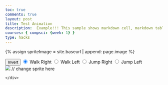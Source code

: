 ```yaml
---
toc: true
comments: true
layout: post
title: Test Animation
description:  Example!!! This sample shows markdown cell, markdown table, markdown code fencing, and code cells.
courses: { compsci: {week: 1} }
type: hacks
---
```


{% assign spriteImage = site.baseurl | append: page.image %}

<body>
    <div id="controls"> <!--basic radio buttons which can be used to check whether each individual animaiton works -->
        <button id="toggleCanvasEffect">Invert</button>
        <input type="radio" name="animation" id="walkRight" checked>
        <label for="walkRight">Walk Right</label>
        <input type="radio" name="animation" id="walkLeft">
        <label for="walkLeft">Walk Left</label>
        <input type="radio" name="animation" id="jumpRight">
        <label for="jumpRight">Jump Right</label>
        <input type="radio" name="animation" id="jumpLeft">
        <label for="jumpLeft">Jump Left</label>
    </div>
    <div>
        <canvas id="spriteContainer"> <!-- Within the base div is a canvas. An HTML canvas is used only for graphics. It allows the user to access some basic functions related to the image created on the canvas (including animation) -->
            <img id="monkeySprite" src="{{site.baseurl}}/images/StrawberrySquisher.png">  // change sprite here
        </canvas>

    </div>
</body>

<script>
    // start on page load
    window.addEventListener('load', function () {
        const canvas = document.getElementById('spriteContainer');
        const ctx = canvas.getContext('2d');
        const SPRITE_WIDTH = 90;  // matches sprite pixel width
        const SPRITE_HEIGHT = 58; // matches sprite pixel height
        const SCALE_FACTOR = 2;  // control size of sprite on canvas
        const DESIRED_FRAME_RATE = 3; // 3 frames per second
        const FRAME_INTERVAL = 1000 / DESIRED_FRAME_RATE;
        const animationData = {
            'idle': {
                frameLimit: 4,
                x: 18, // X position for 'idle' animation
                y: -1, // Y position for 'idle' animation
            },
            'barking': {
                frameLimit: 4,
                x: 18, // X position for 'barking' animation
                y: 2, // Y position for 'barking' animation
            },
            'walking': {
                frameLimit: 6,
                x: 18, // X position for 'walking' animation
                y: -1, // Y position for 'walking' animation
            },
            'leaping': {
                frameLimit: 5,
                x: 18, // X position for 'walking' animation
                y: -1, // Y position for 'walking' animation
            },
            'sitting': {
                frameLimit: 4,
                x: 18, // X position for 'walking' animation
                y: -1, // Y position for 'walking' animation
            },
            'sit command': {
                frameLimit: 3,
                x: 18, // X position for 'walking' animation
                y: -1, // Y position for 'walking' animation
            }
        };
          // number of frames per row, this code assumes each row is different
        // const FRAME_RATE = 15;  // not used
        canvas.width = SPRITE_WIDTH * SCALE_FACTOR;
        canvas.height = SPRITE_HEIGHT * SCALE_FACTOR;
        class Husky {
            constructor() {
                this.image = document.getElementById("HuskySpriteSheet");
                this.spriteWidth = SPRITE_WIDTH;
                this.spriteHeight = SPRITE_HEIGHT;
                this.width = this.spriteWidth;
                this.height = this.spriteHeight;
                this.x = 0;
                this.y = 0;
                this.scale = SCALE_FACTOR;
                this.minFrame = 0;
                this.frameY = 0;
                this.frameX = 0;
                this.maxFrame = 0;
            }
            setFrameLimit(limit) {
                this.maxFrame = limit;
            }
            setPosition(x, y) {
                this.x = x;
                this.y = y;
            }
            // draw husky object
            draw(context) {
                context.drawImage(
                    this.image,
                    this.frameX * this.spriteWidth,
                    this.frameY * this.spriteHeight,
                    this.spriteWidth,
                    this.spriteHeight,
                    this.x,
                    this.y,
                    this.width * this.scale,
                    this.height * this.scale
                );
            }
            // update frameX of object
            update() {
                if (this.frameX < this.maxFrame) {
                    this.frameX++;
                } else {
                    this.frameX = 0;
                }
            }
        }
        // husky object
        const husky = new Husky();
        // update frameY of husky object, action from idle, bark, walk, and other radio controls
        const controls = document.getElementById('controls');
        controls.addEventListener('click', function (event) {
            if (event.target.tagName === 'INPUT') {
                const selectedAnimation = event.target.id;
                const animationInfo = animationData[selectedAnimation];
                if (animationInfo) {
                    husky.setFrameLimit(animationInfo.frameLimit);
                    husky.setPosition(animationInfo.x, animationInfo.y);
                }
                switch (selectedAnimation) {
                    case 'idle':
                        husky.frameY = 5;
                        break;
                    case 'barking':
                        husky.frameY = 0;
                        break;
                    case 'walking':
                        husky.frameY = 1;
                        break;
                     case 'leaping':
                        husky.frameY = 2;
                        break;
                     case 'sitting':
                        husky.frameY = 3;
                        break;
                     case 'sit command':
                        husky.frameY = 4;
                        break;
                }
            }
        });
        let lastTimestamp = 0;
        // Animation recursive control function
        function animate(timestamp) {
            const deltaTime = timestamp - lastTimestamp;
            if (deltaTime >= FRAME_INTERVAL) {
                // Clears the canvas to remove the previous frame.
                ctx.clearRect(0, 0, canvas.width, canvas.height);
                // Draws the current frame of the sprite.
                husky.draw(ctx);
                // Updates the `frameX` property to prepare for the next frame in the sprite sheet.
                husky.update();
                // Uses `requestAnimationFrame` to synchronize the animation loop with the display's refresh rate,
                // ensuring smooth visuals.
                lastTimestamp = timestamp;
                }
            requestAnimationFrame(animate);
        }
        // run 1st animate
        animate();
    });
</script>